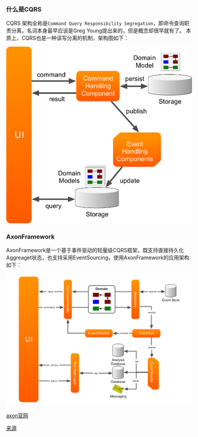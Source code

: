 ### 什么是CQRS
CQRS 架构全称是``Command Query Responsibility Segregation``，即命令查询职责分离，名词本身最早应该是Greg Young提出来的，但是概念却很早就有了。
本质上，CQRS也是一种读写分离的机制，架构图如下：

![CQRS](https://raw.githubusercontent.com/wangboliang/cqrs-axon-demo/master/images/cqrs.png)

### AxonFramework
AxonFramework是一个基于事件驱动的轻量级CQRS框架，既支持直接持久化Aggreaget状态，也支持采用EventSourcing，使用AxonFramework的应用架构如下：

![CQRS](https://raw.githubusercontent.com/wangboliang/cqrs-axon-demo/master/images/axon.png)

[axon官网](https://docs.axoniq.io/)

[来源](http://edisonxu.com/tags/CQRS/)